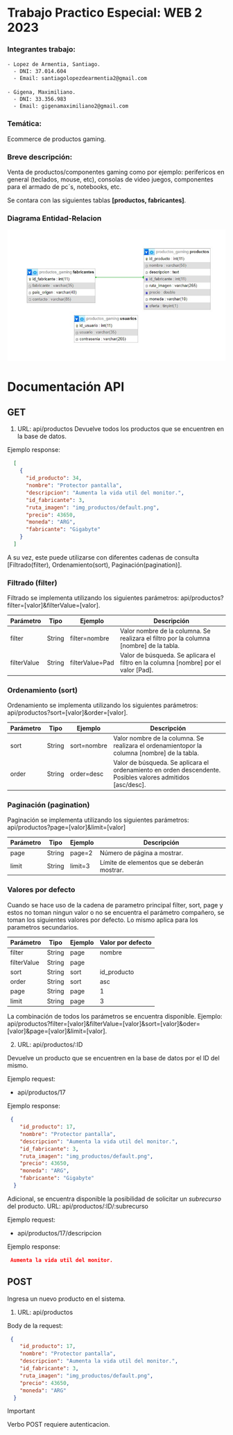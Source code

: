 # Trabajo Practico Especial: WEB 2 2023

### Integrantes trabajo:
    - Lopez de Armentia, Santiago.
      - DNI: 37.014.604
      - Email: santiagolopezdearmentia2@gmail.com
      
    - Gigena, Maximiliano.
      - DNI: 33.356.983
      - Email: gigenamaximiliano2@gmail.com

### Temática:
  Ecommerce de productos gaming.

### Breve descripción:
  Venta de productos/componentes gaming como por ejemplo: perifericos en general (teclados, mouse, etc), consolas de video juegos, componentes para el armado de pc´s, notebooks, etc.
  
  Se contara con las siguientes tablas **[productos, fabricantes]**.

### Diagrama Entidad-Relacion


  ![Diagrama Entidad-Relacion](diagrama-entidad-relacion.jpg)


# Documentación API

## GET


1. URL: api/productos
  Devuelve todos los productos que se encuentren en la base de datos.

  Ejemplo response:
  ```json
    [
      {
        "id_producto": 34,
        "nombre": "Protector pantalla",
        "descripcion": "Aumenta la vida util del monitor.",
        "id_fabricante": 3,
        "ruta_imagen": "img_productos/default.png",
        "precio": 43650,
        "moneda": "ARG",
        "fabricante": "Gigabyte"
      }
    ]
  ```

A su vez, este puede utilizarse con diferentes cadenas de consulta [Filtrado(filter), Ordenamiento(sort), Paginación(pagination)].

### Filtrado (filter)
  Filtrado se implementa utilizando los siguientes parámetros: api/productos?filter=[valor]&filterValue=[valor].

  | Parámetro | Tipo | Ejemplo | Descripción |
  |----------|----------|----------|----------|
  | filter    | String   | filter=nombre   | Valor nombre de la columna. Se realizara el filtro por la columna [nombre] de la tabla.|
  | filterValue    | String   | filterValue=Pad   | Valor de búsqueda. Se aplicara el filtro en la columna [nombre] por el valor [Pad]. |



### Ordenamiento (sort)
  Ordenamiento se implementa utilizando los siguientes parámetros: api/productos?sort=[valor]&order=[valor].

  | Parámetro | Tipo | Ejemplo | Descripción |
  |----------|----------|----------|----------|
  | sort    | String   | sort=nombre   | Valor nombre de la columna. Se realizara el ordenamientopor la columna [nombre] de la tabla.|
  | order    | String   | order=desc   | Valor de búsqueda. Se aplicara el ordenamiento en orden descendente. Posibles valores admitidos [asc/desc]. |

### Paginación (pagination)
  Paginación se implementa utilizando los siguientes parámetros: api/productos?page=[valor]&limit=[valor]

  | Parámetro | Tipo | Ejemplo | Descripción |
  |----------|----------|----------|----------|
  | page    | String   | page=2   | Número de página a mostrar.|
  | limit    | String   | limit=3   | Límite de elementos que se deberán mostrar. |

### Valores por defecto

  Cuando se hace uso de la cadena de parametro principal filter, sort, page y estos no toman ningun valor o no se encuentra el parámetro compañero, se toman los siguientes valores por defecto. Lo mismo aplica para los parametros secundarios.

  | Parámetro | Tipo | Ejemplo | Valor por defecto |
  |----------|----------|----------|----------|
  | filter    | String   | page   | nombre |
  | filterValue    | String   | page   |  |
  | sort    | String   | sort   | id_producto |
  | order    | String   | sort   | asc |
  | page    | String   | page  | 1 |
  | limit    | String   | page  | 3 |

La combinación de todos los parámetros se encuentra disponible. Ejemplo: api/productos?filter=[valor]&filterValue=[valor]&sort=[valor]&oder=[valor]&page=[valor]&limit=[valor].

2. URL: api/productos/:ID

  Devuelve un producto que se encuentren en la base de datos por el ID del mismo.

  Ejemplo request: 
  * api/productos/17

  Ejemplo response:
  ```json
   {
      "id_producto": 17,
      "nombre": "Protector pantalla",
      "descripcion": "Aumenta la vida util del monitor.",
      "id_fabricante": 3,
      "ruta_imagen": "img_productos/default.png",
      "precio": 43650,
      "moneda": "ARG",
      "fabricante": "Gigabyte"
    }
  ```

Adicional, se encuentra disponible la posibilidad de solicitar un *subrecurso* del producto.
  URL: api/productos/:ID/:subrecurso

  Ejemplo request:
  * api/productos/17/descripcion

  Ejemplo response:
  ```json
   Aumenta la vida util del monitor.
  ```


## POST

  Ingresa un nuevo producto en el sistema.
  1. URL: api/productos

  Body de la request:
  ```json
   {
      "id_producto": 17,
      "nombre": "Protector pantalla",
      "descripcion": "Aumenta la vida util del monitor.",
      "id_fabricante": 3,
      "ruta_imagen": "img_productos/default.png",
      "precio": 43650,
      "moneda": "ARG"
    }
  ```
  >[!IMPORTANT]
  >
  > Verbo POST requiere autenticacion.



